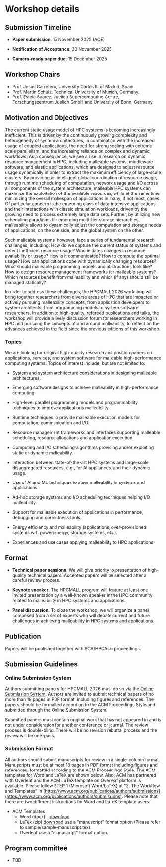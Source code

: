 # Workshop details

## Submission Timeline

- **Paper submission**: 15 November 2025 (AOE)

- **Notification of Acceptance**: 30 November 2025

- **Camera-ready paper due**: 15 December 2025

## Workshop Chairs

- Prof. Jesus Carretero, University Carlos III of Madrid, Spain.
- Prof. Martin Schulz, Technical University of Munich, Germany.
- Prof. Estela Suarez, Juelich Supercomputing Centre, Forschungszentrum Juelich GmbH and University of Bonn, Germany.

## Motivation and Objectives

The current static usage model of HPC systems is becoming increasingly inefficient. This is driven by the continuously growing complexity and heterogeneity of system architectures, in combination with the increased usage of coupled applications, the need for strong scaling with extreme scale parallelism, and the increasing reliance on complex and dynamic workflows. As a consequence, we see a rise in research on dynamic resource management in HPC, including malleable systems, middleware software, and elastic applications, which are designed to adjust resource usage dynamically in order to extract the maximum efficiency of large-scale clusters. By providing an intelligent global coordination of resource usage, through runtime scheduling of computation, network usage and I/O across all components of the system architecture, malleable HPC systems can maximize the exploitation of the available resources, while at the same time minimizing the overall makespan of applications in many, if not most, cases. Of particular concern is the emerging class of data-intensive applications and their interactions with classic simulation workloads, driven by the growing need to process extremely large data sets. Further, by utilizing new scheduling paradigms for emerging multi-tier storage hierarchies, malleability allows to dynamically adjust the computation and storage needs of applications, on the one side, and the global system on the other.

Such malleable systems, however, face a series of fundamental research challenges, including: How do we capture the current status of systems and detect inefficient resource usage? Who initiates changes in resource availability or usage? How is it communicated? How to compute the optimal usage? How can applications cope with dynamically changing resources? What should malleable programming models and abstractions look like? How to design resource management frameworks for malleable systems? Which resources benefit from malleability and which (if any) should still be managed statically?

In order to address these challenges, the HPCMALL 2026 workshop will bring together researchers from diverse areas of HPC that are impacted or actively pursuing malleability concepts, from application developers to system architects, from programming models to system software researchers. In addition to high-quality, refereed publications and talks, the workshop will provide a lively discussion forum for researchers working in HPC and pursuing the concepts of and around malleability, to reflect on the advances achieved in the field since the previous editions of this workshop.

### Topics

We are looking for original high-quality research and position papers on applications, services, and system software for malleable high-performance computing systems. Topics of interest include, but are not limited to:

- System and system architecture considerations in designing malleable architectures.

- Emerging software designs to achieve malleability in high-performance computing.

- High-level parallel programming models and programmability techniques to improve applications malleability.

- Runtime techniques to provide malleable execution models for computation, communication and I/O.

- Resource management frameworks and interfaces supporting malleable scheduling, resource allocations and application execution.

- Computing and I/O scheduling algorithms providing and/or exploiting static or dynamic malleability.

- Interaction between state-of-the-art HPC systems and large-scale disaggregated resources, e.g., for AI appliances, and their dynamic usage.

- Use of AI and ML techniques to steer malleability in systems and applications.

- Ad-hoc storage systems and I/O scheduling techniques helping I/O malleability.

- Support for malleable execution of applications in performance, debugging and correctness tools.

- Energy efficiency and malleability (applications, over-provisioned systems wrt. power/energy, storage systems, etc.).

- Experiences and use cases applying malleability to HPC applications.

## Format

- **Technical paper sessions**. We will give priority to presentation of high-quality technical papers. Accepted papers will be selected after a careful review process.

- **Keynote speaker**. The HPCMALL program will feature at least one invited presentation by a well-known speaker in the HPC community related to malleability in HPC systems and applications.

- **Panel discussion**. To close the workshop, we will organize a panel composed from a set of experts who will debate current and future challenges in achieving malleability in HPC systems and applications.

## Publication

Papers will be published together with SCA/HPCAsia proceedings.

## Submission Guidelines

### Online Submission System

Authors submitting papers for HPCMALL 2026 must do so via the [Online Submission System](https://ssl.linklings.net/conferences/HPCAsia/). Authors are invited to submit technical papers of no more than 18 pages in PDF format, including figures and references. The papers should be formatted according to the ACM Proceedings Style and submitted through the Online Submission System.

Submitted papers must contain original work that has not appeared in and is not under consideration for another conference or journal. The review process is double-blind. There will be no revision rebuttal process and the review will be one-pass.

### Submission Format

All authors should submit manuscripts for review in a single-column format. Manuscripts must be at most 18 pages in PDF format including figures and references, formatted according to the ACM Proceedings Style. The ACM templates for Word and LaTeX are shown below. Also, ACM has partnered with Overleaf and the ACM LaTeX template on Overleaf platform is available. Please follow STEP 1 (Microsoft Word/LaTeX) at "2. The Workflow and Templates" in [https://www.acm.org/publications/authors/submissions](https://www.acm.org/publications/authors/submissions). Please note that there are two different instructions for Word and LaTeX template users.

- ACM Templates
  - Word (docx) - [download](https://www.acm.org/binaries/content/assets/publications/taps/acm_submission_template.docx)
  - LaTex (zip) [download](https://portalparts.acm.org/hippo/latex_templates/acmart-primary.zip)
    use a "manuscript" format option (Please refer to sample/sample-manuscript.tex).
  - Overleaf use a "manuscript" format option.


## Program committee

* TBD

